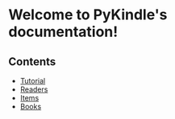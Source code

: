 # Welcome to PyKindle's documentation!

## Contents

* [Tutorial](tutorial.md)
* [Readers](readers.md)
* [Items](items.md)
* [Books](books.md)

